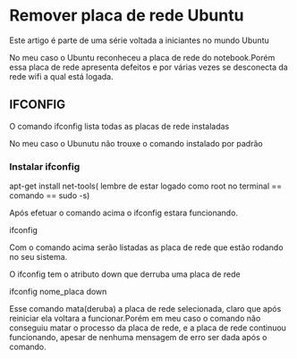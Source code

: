 <h1>Remover placa de rede Ubuntu</h1>
<p>Este artigo é parte de uma série voltada a iniciantes no mundo Ubuntu</p>
<p>No meu caso o Ubuntu reconheceu a placa de rede do notebook.Porém essa placa de rede apresenta defeitos e 
por várias vezes se desconecta da rede wifi a qual está logada.</p>
<h2>IFCONFIG</h2>
<p>O comando ifconfig lista todas as placas de rede instaladas</p>
<p>No meu caso o Ubunutu não trouxe o comando instalado por padrão</p>
<h3>Instalar ifconfig</h3>
<p>apt-get install net-tools( lembre de estar logado como root no terminal == comando == sudo -s)</p>
<p>Após efetuar o comando acima o ifconfig estara funcionando.</p>
<p>ifconfig</p>
<p>Com o comando acima serão listadas as placa de rede que estão rodando no seu sistema.</p>
<p>O ifconfig tem o atributo down que derruba uma placa de rede</p>
<p>ifconfig nome_placa down</p>
<p>Esse comando mata(deruba) a placa de rede selecionada, claro que após reiniciar ela voltara a funcionar.Porém em meu caso o comando não conseguiu matar o processo da placa de rede, e a placa de rede continuou funcionando, apesar de nenhuma mensagem de erro ser dada após o comando.</p>
